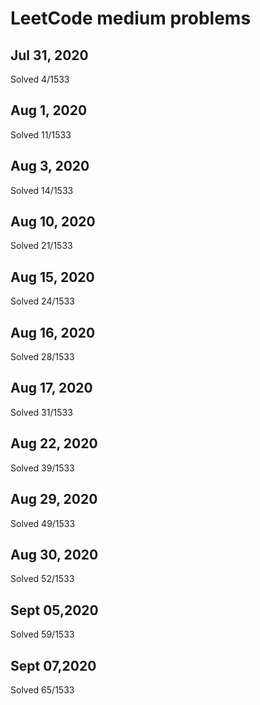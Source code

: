 # LeetCode medium problems

## Jul 31, 2020
Solved 4/1533

## Aug 1, 2020
Solved 11/1533

## Aug 3, 2020
Solved 14/1533

## Aug 10, 2020
Solved 21/1533

## Aug 15, 2020
Solved 24/1533

## Aug 16, 2020
Solved 28/1533

## Aug 17, 2020
Solved 31/1533

## Aug 22, 2020
Solved 39/1533

## Aug 29, 2020
Solved 49/1533  

## Aug 30, 2020
Solved 52/1533 

## Sept 05,2020
Solved 59/1533

## Sept 07,2020
Solved 65/1533